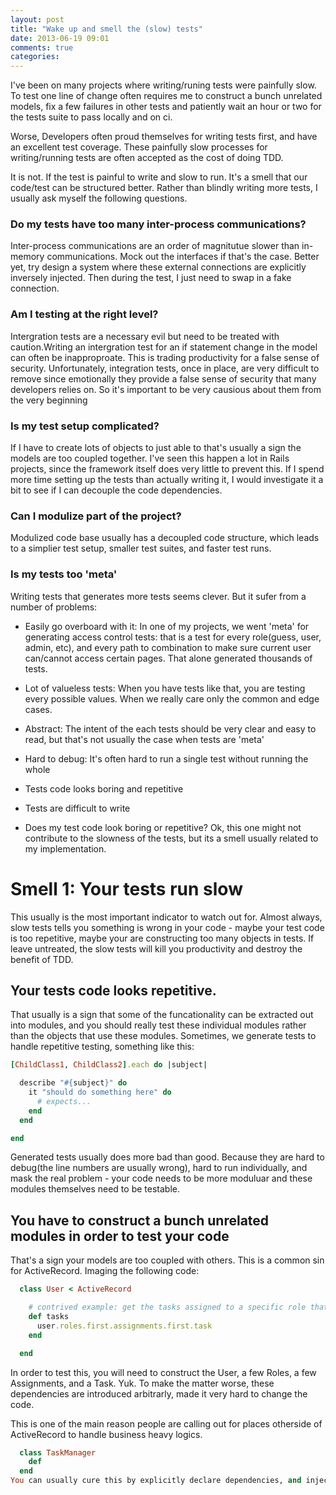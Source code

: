 ```yaml
---
layout: post
title: "Wake up and smell the (slow) tests"
date: 2013-06-19 09:01
comments: true
categories:
---
```


I've been on many projects where writing/runing tests were painfully slow. To test one line of change often requires me to construct a bunch unrelated models, fix a few failures in other tests and patiently wait an hour or two for the tests suite to pass locally and on ci.

Worse, Developers often proud themselves for writing tests first, and have an excellent test coverage. These painfully slow processes for writing/running tests are often accepted as the cost of doing TDD.

It is not. If the test is painful to write and slow to run. It's a smell that our code/test can be structured better. Rather than blindly writing more tests, I usually ask myself the following questions.


### Do my tests have too many inter-process communications?
Inter-process communications are an order of magnitutue slower than in-memory communications. Mock out the interfaces if that's the case. Better yet, try design a system where these external connections are explicitly inversely injected. Then during the test, I just need to swap in a fake connection.

### Am I testing at the right level?
Intergration tests are a necessary evil but need to be treated with caution.Writing an intergration test for an if statement change in the model can often be inapproproate. This is trading productivity for a false sense of security. Unfortunately, integration tests, once in place, are very difficult to remove since emotionally they provide a false sense of security that many developers relies on. So it's important to be very causious about them from the very beginning

### Is my test setup complicated?
If I have to create lots of objects to just able to that's usually a sign the models are too coupled together. I've seen this happen a lot in Rails projects, since the framework itself does very little to prevent this.  If I spend more time setting up the tests than actually writing it, I would investigate it a bit to see if I can decouple the code dependencies.

### Can I modulize part of the project?
Modulized code base usually has a decoupled code structure, which leads to a simplier test setup, smaller test suites, and faster test runs.

### Is my tests too 'meta'
Writing tests that generates more tests seems clever. But it sufer from a number of problems:
* Easily go overboard with it: In one of my projects, we went 'meta' for generating access control tests: that is a test for every role(guess, user, admin, etc), and every path to combination to make sure current user can/cannot access certain pages. That alone generated thousands of tests.

* Lot of valueless tests: When you have tests like that, you are testing every possible values. When we really care only the common and edge cases.

* Abstract: The intent of the each tests should be very clear and easy to read, but that's not usually the case when tests are 'meta'
* Hard to debug: It's often hard to run a single test without running the whole


* Tests code looks boring and repetitive
* Tests are difficult to write


* Does my test code look boring or repetitive? Ok, this one might not contribute to the slowness of the tests, but its a smell usually related to my implementation.



# Smell 1: Your tests run slow
This usually is the most important indicator to watch out for. Almost always, slow tests tells you something is wrong in your code - maybe your test code is too repetitive, maybe your are constructing too many objects in tests. If leave untreated, the slow tests will kill you productivity and destroy the benefit of TDD.

## Your tests code looks repetitive.
That usually is a sign that some of the funcationality can be extracted out into modules, and you should really test these individual modules rather than the objects that use these modules. Sometimes, we generate tests to handle repetitive testing, something like this:

```ruby
[ChildClass1, ChildClass2].each do |subject|

  describe "#{subject}" do
    it "should do something here" do
      # expects...
    end
  end

end
```

Generated tests usually does more bad than good. Because they are hard to debug(the line numbers are usually wrong), hard to run individually, and mask the real problem - your code needs to be more moduluar and these modules themselves need to be testable.


## You have to construct a bunch unrelated modules in order to test your code
That's a sign your models are too coupled with others. This is a common sin for ActiveRecord. Imaging the following code:

```ruby
  class User < ActiveRecord

    # contrived example: get the tasks assigned to a specific role that the user belongs to
    def tasks
      user.roles.first.assignments.first.task
    end

  end
```

In order to test this, you will need to construct the User, a few Roles, a few Assignments, and a Task. Yuk. To make the matter worse, these dependencies are introduced arbitrarly, made it very hard to change the code.

This is one of the main reason people are calling out for places otherside of ActiveRecord to handle business heavy logics.


```ruby
  class TaskManager
    def
  end
You can usually cure this by explicitly declare dependencies, and inject them into your model(Dependency Injection).
